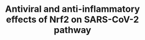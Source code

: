 ---
annotations:
- id: PW:0000369
  parent: regulatory pathway
  type: Pathway Ontology
  value: nuclear factor, erythroid 2 like 2 signaling pathway
- id: DOID:0080600
  parent: disease by infectious agent
  type: Disease Ontology
  value: COVID-19
authors:
- RTokaai
- Eweitz
- Mkutmon
- NhungP
communities:
- COVID19
- ONTOX
description: Antiviral and antihypertensive effects of Nrf2 and its link to SARS-CoV-2
  infection.
last-edited: 2021-07-02
ndex: 0cfe034d-da34-11eb-b666-0ac135e8bacf
organisms:
- Homo sapiens
redirect_from:
- /index.php/Pathway:WP5113
- /instance/WP5113
- /instance/WP5113_r124660
revision: r124660
schema-jsonld:
- '@context': https://schema.org/
  '@id': https://wikipathways.github.io/pathways/WP5113.html
  '@type': Dataset
  creator:
    '@type': Organization
    name: WikiPathways
  description: Antiviral and antihypertensive effects of Nrf2 and its link to SARS-CoV-2
    infection.
  keywords:
  - ACE2
  - CCL2
  - CHUK
  - CO
  - CXCL8
  - GCLC
  - GCLM
  - GSTA2
  - GTP
  - GUCY1A2
  - GUCY1A3
  - GUCY1B2
  - GUCY1B3
  - HMOX1
  - Heme
  - IKKB
  - IKKG
  - IL12A
  - IL1B
  - IL6
  - INF-I alpha/ beta
  - IRF3
  - KEAP1
  - MAF
  - MMP1
  - MMP3
  - NFE2L2
  - NFKB1
  - NFKBIA
  - NOX1
  - NQO1
  - PKG2
  - RELA
  - ROS
  - SLC7A11
  - TMPRSS2
  - TNF
  - biliverdin
  - cGMP
  - iron
  - nsp12
  - nsp3
  - nsp5
  - nsp7
  - nsp8
  - orf1
  - orf1ab
  - p65
  license: CC0
  name: Antiviral and anti-inflammatory effects of Nrf2 on SARS-CoV-2 pathway
seo: CreativeWork
title: Antiviral and anti-inflammatory effects of Nrf2 on SARS-CoV-2 pathway
wpid: WP5113
---